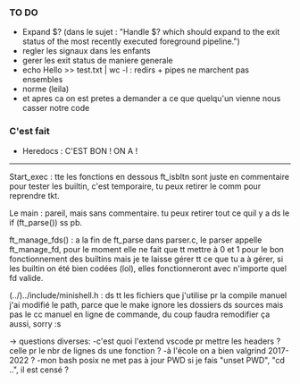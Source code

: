 ### TO DO

* Expand $? (dans le sujet : "Handle $? which should expand to the exit status of the most recently executed
foreground pipeline.")
* regler les signaux dans les enfants
* gerer les exit status de maniere generale
* echo Hello >> test.txt | wc -l : redirs + pipes ne marchent pas ensembles
* norme (leila)
* et apres ca on est pretes a demander a ce que quelqu'un vienne nous casser notre code

### C'est fait
* Heredocs : C'EST BON ! ON A !
------
Start_exec : tte les fonctions en dessous ft_isbltn sont juste en commentaire pour tester les builtin,
c'est temporaire, tu peux retirer le comm pour reprendre tkt.

Le main : pareil, mais sans commentaire. tu peux retirer tout ce quil y a ds le if (ft_parse()) ss pb.

ft_manage_fds() : a la fin de ft_parse dans parser.c, le parser appelle ft_manage_fd, pour le moment
elle ne fait que tt mettre à 0 et 1 pour le bon fonctionnement des builtins mais je te laisse gérer
tt ce que tu a à gérer, si les builtin on été bien codées (lol), elles fonctionneront avec n'importe quel fd valide.

(../)../include/minishell.h : ds tt les fichiers que j'utilise pr la compile manuel j'ai modifié le path,
parce que le make ignore les dossiers ds sources mais pas le cc manuel en ligne de commande, du
coup faudra remodifier ça aussi, sorry :s

-> questions diverses:
-c'est quoi l'extend vscode pr mettre les headers ? celle pr le nbr de lignes ds une fonction ?
-à l'école on a bien valgrind 2017-2022 ?
-mon bash posix ne met pas à jour PWD si je fais "unset PWD", "cd ..", il est censé ?
